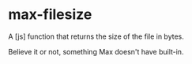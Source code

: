 # max-filesize

A [js] function that returns the size of the file in bytes.

Believe it or not, something Max doesn't have built-in. 
